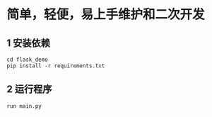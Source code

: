 # 简单，轻便，易上手维护和二次开发
## 1 安装依赖
```
cd flask_demo
pip install -r requirements.txt
```
## 2 运行程序
```
run main.py
```
